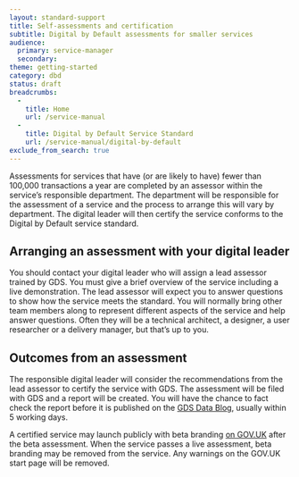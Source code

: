 ```yaml
---
layout: standard-support
title: Self-assessments and certification
subtitle: Digital by Default assessments for smaller services
audience:
  primary: service-manager
  secondary:
theme: getting-started
category: dbd
status: draft
breadcrumbs:
  -
    title: Home
    url: /service-manual
  -
    title: Digital by Default Service Standard
    url: /service-manual/digital-by-default
exclude_from_search: true
---
```


Assessments for services that have (or are likely to have) fewer than 100,000 transactions a year are completed by an assessor within the service’s responsible department. The department will be responsible for the assessment of a service and the process to arrange this will vary by department. The digital leader will then certify the service conforms to the Digital by Default service standard.

## Arranging an assessment with your digital leader

You should contact your digital leader who will assign a lead assessor trained by GDS. You must give a brief overview of the service including a live demonstration. The lead assessor will expect you to answer questions to show how the service meets the standard. You will normally bring other team members along to represent different aspects of the service and help answer questions. Often they will be a technical architect, a designer, a user researcher or a delivery manager, but that’s up to you.

## Outcomes from an assessment

The responsible digital leader will consider the recommendations from the lead assessor to certify the service with GDS. The assessment will be filed with GDS and a report will be created. You will have the chance to fact check the report before it is published on the [GDS Data Blog](https://gdsdata.blog.gov.uk/all-service-assessments-and-self-certification/), usually within 5 working days.

A certified service may launch publicly with beta branding [on GOV.UK](/service-manual/domain-names/setting-up.html) after the beta assessment. When the service passes a live assessment, beta branding may be removed from the service. Any warnings on the GOV.UK start page will be removed.
